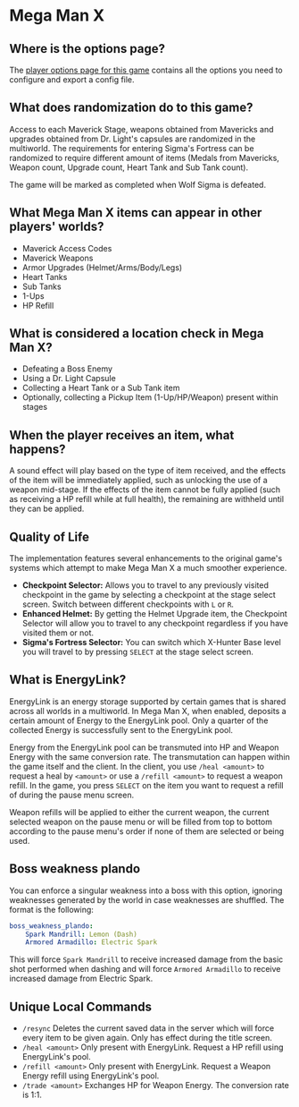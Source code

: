 # Mega Man X

## Where is the options page?

The [player options page for this game](../player-options) contains all the options you need to configure and export a 
config file.

## What does randomization do to this game?

Access to each Maverick Stage, weapons obtained from Mavericks and upgrades obtained from Dr. Light's capsules 
are randomized in the multiworld. The requirements for entering Sigma's Fortress can be randomized to require different 
amount of items (Medals from Mavericks, Weapon count, Upgrade count, Heart Tank and Sub Tank count).

The game will be marked as completed when Wolf Sigma is defeated.

## What Mega Man X items can appear in other players' worlds?
- Maverick Access Codes
- Maverick Weapons
- Armor Upgrades (Helmet/Arms/Body/Legs)
- Heart Tanks
- Sub Tanks
- 1-Ups
- HP Refill

## What is considered a location check in Mega Man X?
- Defeating a Boss Enemy
- Using a Dr. Light Capsule
- Collecting a Heart Tank or a Sub Tank item
- Optionally, collecting a Pickup Item (1-Up/HP/Weapon) present within stages

## When the player receives an item, what happens?
A sound effect will play based on the type of item received, and the effects of the item will be immediately applied, 
such as unlocking the use of a weapon mid-stage. If the effects of the item cannot be fully applied (such as receiving 
a HP refill while at full health), the remaining are withheld until they can be applied.

## Quality of Life
The implementation features several enhancements to the original game's systems which attempt to make Mega Man X a 
much smoother experience.
- **Checkpoint Selector:** Allows you to travel to any previously visited checkpoint in the game by selecting a 
checkpoint at the stage select screen. Switch between different checkpoints with `L` or `R`.
- **Enhanced Helmet:** By getting the Helmet Upgrade item, the Checkpoint Selector will allow you to travel to any 
checkpoint regardless if you have visited them or not.
- **Sigma's Fortress Selector:** You can switch which X-Hunter Base level you will travel to by pressing `SELECT` at 
the stage select screen.

## What is EnergyLink?
EnergyLink is an energy storage supported by certain games that is shared across all worlds in a multiworld. In Mega Man 
 X, when enabled, deposits a certain amount of Energy to the EnergyLink pool. Only a quarter of the collected Energy is 
successfully sent to the EnergyLink pool.

Energy from the EnergyLink pool can be transmuted into HP and Weapon Energy with the same conversion rate. 
The transmutation can happen within the game itself and the client. In the client, you use `/heal <amount>` to request 
a heal by `<amount>` or use a `/refill <amount>` to request a weapon refill. In the game, you press `SELECT` on the item 
you want to request a refill of during the pause menu screen.

Weapon refills will be applied to either the current weapon, the current selected weapon on the pause menu or will be 
filled from top to bottom according to the pause menu's order if none of them are selected or being used.

## Boss weakness plando
You can enforce a singular weakness into a boss with this option, ignoring weaknesses generated by the world in case 
weaknesses are shuffled. The format is the following:
```yaml
boss_weakness_plando:
    Spark Mandrill: Lemon (Dash)
    Armored Armadillo: Electric Spark
```
This will force `Spark Mandrill` to receive increased damage from the basic shot performed when dashing and will force 
`Armored Armadillo` to receive increased damage from Electric Spark.

## Unique Local Commands
- `/resync` Deletes the current saved data in the server which will force every item to be given again. Only has 
effect during the title screen.
- `/heal <amount>` Only present with EnergyLink. Request a HP refill using EnergyLink's pool.
- `/refill <amount>` Only present with EnergyLink. Request a Weapon Energy refill using EnergyLink's pool.
- `/trade <amount>` Exchanges HP for Weapon Energy. The conversion rate is 1:1.
